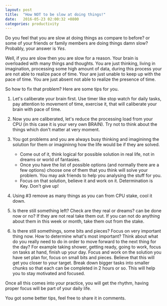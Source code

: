 ```yaml
---
layout: post
title:  "How NOT to be slow at doing things!"
date:   2016-05-23 02:00:32 +0800
categories: productivity
---
```

Do you feel that you are slow at doing things as compare to before? or some of your friends or family members are doing things damn slow? 
Probably, your answer is *Yes*.

Well, if you are slow then you are slow for a reason. Your brain is overloaded with many things and thoughts. You are just thinking, living in imagination, processing some high amount of data, during this process your are not able to realize pace of time. Your are just unable to keep up with the pace of time. You are just absent not able to realize the presence of time. 

So how to fix that problem? Here are some tips for you.  

1. Let's caliberate your brain first. Use timer like stop watch for daily tasks, pay attention to movement of time, exercise it, that will caliberate your brain with pace of time. 

2. Now you are caliberated, let's reduce the processing load from your CPU (in this case it is your very own BRAIN). Try not to think about the things which don't matter at very moment.  

3. You got problems and you are always busy thinking and imagininng the solution for them or imagininng how the life would be if they are solved.
    - Come out of it, think logical for possible solution in real life, not in dreams or world of fantasies.
    - Once you have the list of possible options (and normally there are a few options) choose one of them that you think will solve your problem. You may ask friends to help you analysing the stuff for you. 
    - Focus on that solution, believe it and work on it. Determination is Key. Don't give up!     
4. Using #3 remove as many things as you can from CPU stake, cool it down.

5. Is there still something left? Check are they real or dreams? can be done now or no? If they are not real take them out. If you can not do anything about them in this week or month, take them out from the stake. 

6. Is there still somethings, some bits and pieces? Focus on very important thing now. 
How to determine what's most important? Think about what do you really need to do in order to move forward to the next thing for the day? For example taking shower, getting ready, going to work, focus on tasks at hand, finish up your day. Focus and work on the solution you have set plan for, focus on small bits and pieces. Believe that this will get you closer to your target. Break down bigger tasks into smaller chunks so that each can be completed in 2 hours or so. This will help you to stay motivated and focused. 

Once all this comes into your practice, you will get the rhythm, having proper focus will be part of your daily life. 

You got some better tips, feel free to share it in comments. 
